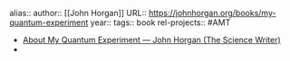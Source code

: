 alias::
author:: [[John Horgan]]
URL:: https://johnhorgan.org/books/my-quantum-experiment
year::
tags:: book
rel-projects:: #AMT



- [About My Quantum Experiment — John Horgan (The Science Writer)](https://johnhorgan.org/books/my-quantum-experiment)
-
